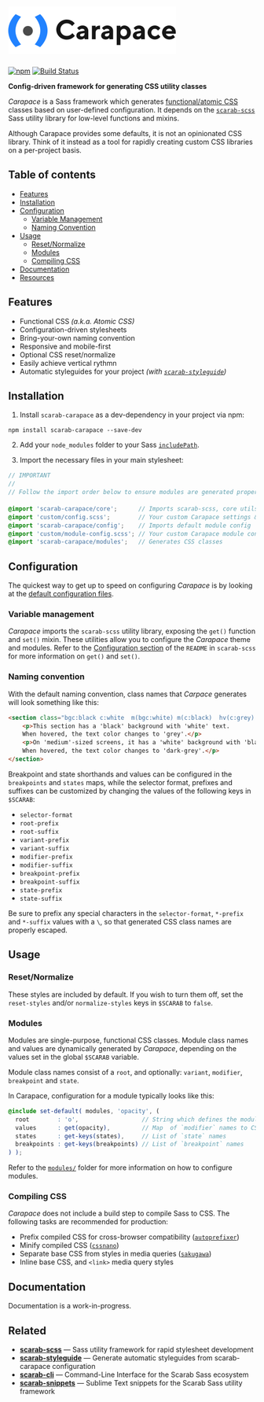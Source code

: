 # <img src="carapace-logo.png" width="342" height="96" alt="Carapace">

[![npm](https://img.shields.io/npm/v/scarab-carapace.svg)](https://www.npmjs.com/package/scarab-carapace) [![Build Status](https://travis-ci.org/watchtowerdigital/scarab-carapace.svg?branch=master)](https://travis-ci.org/watchtowerdigital/scarab-carapace) 

**Config-driven framework for generating CSS utility classes**

*Carapace* is a Sass framework which generates [functional/atomic CSS](https://css-tricks.com/lets-define-exactly-atomic-css/) classes based on user-defined configuration. It depends on the [`scarab-scss`](https://github.com/watchtowerdigital/scarab) Sass utility library for low-level functions and mixins.

Although Carapace provides some defaults, it is not an opinionated CSS library. Think of it instead as a tool for rapidly creating custom CSS libraries on a per-project basis.



## Table of contents
- [Features](#features)
- [Installation](#installation)
- [Configuration](#configuration)
  - [Variable Management](#variable-management)
  - [Naming Convention](#naming-convention)
- [Usage](#usage)
  - [Reset/Normalize](#resetnormalize)
  - [Modules](#modules)
  - [Compiling CSS](#compiling-css)
- [Documentation](#documentation)
- [Resources](#resources)


## Features
- Functional CSS *(a.k.a. Atomic CSS)*
- Configuration-driven stylesheets
- Bring-your-own naming convention
- Responsive and mobile-first
- Optional CSS reset/normalize
- Easily achieve vertical rythmn
- Automatic styleguides for your project *(with [`scarab-styleguide`](https://github.com/watchtowerdigital/scarab-styleguide))*



## Installation
1. Install `scarab-carapace` as a dev-dependency in your project via npm:
```
npm install scarab-carapace --save-dev
```

2. Add your `node_modules` folder to your Sass [`includePath`](https://github.com/sass/node-sass#includepaths).

3. Import the necessary files in your main stylesheet:
```scss
// IMPORTANT
// 
// Follow the import order below to ensure modules are generated properly.

@import 'scarab-carapace/core';      // Imports scarab-scss, core utils & config
@import 'custom/config.scss';        // Your custom Carapace settings & config
@import 'scarab-carapace/config';    // Imports default module config
@import 'custom/module-config.scss'; // Your custom Carapace module config
@import 'scarab-carapace/modules';   // Generates CSS classes
```

## Configuration

The quickest way to get up to speed on configuring *Carapace* is by looking at the [default configuration files](src/config/).

### Variable management
*Carapace* imports the `scarab-scss` utility library, exposing the `get()` function and `set()` mixin. These utilities allow you to configure the *Carapace* theme and modules. Refer to the [Configuration section](https://github.com/watchtowerdigital/scarab#configuration) of the `README` in `scarab-scss` for more information on `get()` and `set()`.

### Naming convention
With the default naming convention, class names that *Carpace* generates will look something like this:
```html
<section class="bgc:black c:white  m(bgc:white) m(c:black)  hv(c:grey) m(hv(c:dark-grey))">
	<p>This section has a 'black' background with 'white' text.
	When hovered, the text color changes to 'grey'.</p>
	<p>On 'medium'-sized screens, it has a 'white' background with 'black' text.
	When hovered, the text color changes to 'dark-grey'.</p>
</section>
```

Breakpoint and state shorthands and values can be configured in the `breakpoints` and `states` maps, while the selector format, prefixes and suffixes can be customized by changing the values of the following keys in `$SCARAB`:
- `selector-format`
- `root-prefix`
- `root-suffix`
- `variant-prefix`
- `variant-suffix`
- `modifier-prefix`
- `modifier-suffix`
- `breakpoint-prefix`
- `breakpoint-suffix`
- `state-prefix`
- `state-suffix`

Be sure to prefix any special characters in the `selector-format`, `*-prefix` and `*-suffix` values with a `\`, so that generated CSS class names are properly escaped.



## Usage

### Reset/Normalize
These styles are included by default. If you wish to turn them off, set the `reset-styles` and/or `normalize-styles` keys in `$SCARAB` to `false`.

### Modules
Modules are single-purpose, functional CSS classes. Module class names and values are dynamically generated by *Carapace*, depending on the values set in the global `$SCARAB` variable.

Module class names consist of a `root`, and optionally: `variant`, `modifier`, `breakpoint` and `state`.

In Carapace, configuration for a module typically looks like this:
```scss
@include set-default( modules, 'opacity', (
  root        : 'o',                  // String which defines the module's `root`
  values      : get(opacity),         // Map  of `modifier` names to CSS property values
  states      : get-keys(states),     // List of `state` names
  breakpoints : get-keys(breakpoints) // List of `breakpoint` names
) );
```

Refer to the [`modules/`](src/modules/) folder for more information on how to configure modules.

### Compiling CSS
*Carapace* does not include a build step to compile Sass to CSS. The following tasks are recommended for production:

- Prefix compiled CSS for cross-browser compatibility ([`autoprefixer`](https://github.com/postcss/autoprefixer))
- Minify compiled CSS ([`cssnano`](https://github.com/ben-eb/cssnano))
- Separate base CSS from styles in media queries ([`sakugawa`](https://github.com/paazmaya/sakugawa))
- Inline base CSS, and `<link>` media query styles



## Documentation
Documentation is a work-in-progress.



## Related
* [**scarab-scss**](https://github.com/watchtowerdigital/scarab.git) — Sass utility framework for rapid stylesheet development
* [**scarab-styleguide**](https://github.com/watchtowerdigital/scarab-styleguide.git) — Generate automatic styleguides from scarab-carapace configuration
* [**scarab-cli**](https://github.com/watchtowerdigital/scarab-cli.git) — Command-Line Interface for the Scarab Sass ecosystem
* [**scarab-snippets**](https://github.com/watchtowerdigital/scarab-snippets.git) — Sublime Text snippets for the Scarab Sass utility framework
